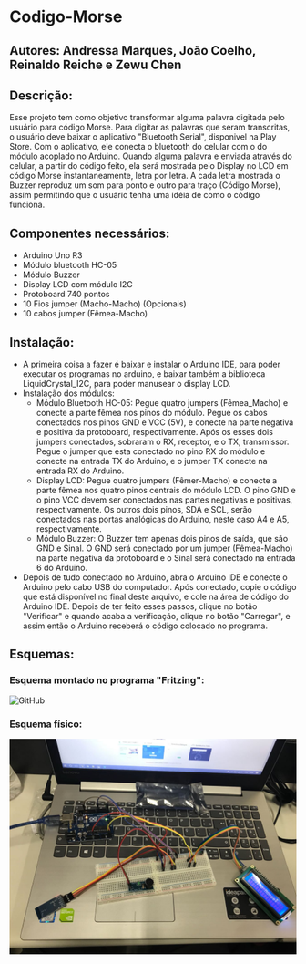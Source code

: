 # Codigo-Morse

## Autores: Andressa Marques, João Coelho, Reinaldo Reiche e Zewu Chen

## Descrição:

Esse projeto tem como objetivo transformar alguma palavra digitada pelo usuário para código Morse. Para digitar as palavras que seram transcritas, o usuário deve baixar o aplicativo "Bluetooth Serial", disponivel na Play Store. Com o aplicativo, ele conecta o bluetooth do celular com o do módulo acoplado no Arduino. Quando alguma palavra e enviada através do celular, a partir do código feito, ela será mostrada pelo Display no LCD em código Morse instantaneamente, letra por letra. A cada letra mostrada o Buzzer reproduz um som para ponto e outro para traço (Código Morse), assim permitindo que o usuário tenha uma idéia de como o código funciona.

## Componentes necessários:

*	Arduino Uno R3
*	Módulo bluetooth HC-05
*	Módulo Buzzer
*	Display LCD com módulo I2C
*	Protoboard 740 pontos
*	10 Fios jumper (Macho-Macho) (Opcionais)
* 10 cabos jumper (Fêmea-Macho)

## Instalação:

* A primeira coisa a fazer é baixar e instalar o Arduino IDE, para poder executar os programas no arduino, e baixar também a biblioteca LiquidCrystal_I2C, para poder manusear o display LCD.
* Instalação dos módulos:
  * Módulo Bluetooth HC-05: Pegue quatro jumpers (Fêmea_Macho) e conecte a parte fêmea nos pinos do módulo. Pegue os cabos                conectados nos pinos GND e VCC (5V), e conecte na parte negativa e positiva da protoboard, respectivamente. Após os esses dois        jumpers conectados, sobraram o RX, receptor, e o TX, transmissor. Pegue o jumper que esta conectado no pino RX do módulo e conecte    na entrada TX do Arduino, e o jumper TX conecte na entrada RX do Arduino. 
  * Display LCD: Pegue quatro jumpers (Fêmer-Macho) e conecte a parte fêmea nos quatro pinos centrais do módulo LCD. O pino GND e o       pino VCC devem ser conectados nas partes negativas e positivas, respectivamente. Os outros dois pinos, SDA e SCL, serão conectados     nas   portas analógicas do Arduino, neste caso A4 e A5, respectivamente.
  * Módulo Buzzer: O Buzzer tem apenas dois pinos de saída, que são GND e Sinal. O GND será conectado por um jumper (Fêmea-Macho)         na parte negativa da protoboard e o Sinal será conectado na entrada 6 do Arduino.
* Depois de tudo conectado no Arduino, abra o Arduino IDE e conecte o Arduino pelo cabo USB do computador. Após conectado, copie o código que está disponível no final deste arquivo, e cole na área de código do Arduino IDE. Depois de ter feito esses passos, clique no botão "Verificar" e quando acaba a verificação, clique no botão "Carregar", e assim então o Arduino receberá o código colocado no programa.

## Esquemas: 

### Esquema montado no programa "Fritzing":

![GitHub](Esquema2.jpeg)

### Esquema físico:

![GitHub](Esquema.jpeg)
